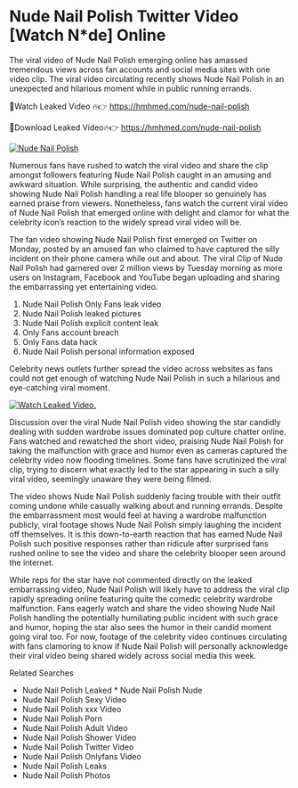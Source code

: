 ﻿# Nude Nail Polish Twitter Video [Watch N*de] Online

The viral video of ﻿Nude Nail Polish emerging online has amassed tremendous views across fan accounts and social media sites with one video clip. The viral video circulating recently shows ﻿Nude Nail Polish in an unexpected and hilarious moment while in public running errands. 

🔴Watch Leaked Video 🔥👉  https://hmhmed.com/nude-nail-polish 

🔴Download Leaked Video🔥👉  https://hmhmed.com/nude-nail-polish 

[![Nude Nail Polish](https://i.imgur.com/dJHk4Zq.gif)](https://hmhmed.com/nude-nail-polish)

Numerous fans have rushed to watch the viral video and share the clip amongst followers featuring ﻿Nude Nail Polish caught in an amusing and awkward situation. While surprising, the authentic and candid video showing ﻿Nude Nail Polish handling a real life blooper so genuinely has earned praise from viewers. Nonetheless, fans watch the current viral video of ﻿Nude Nail Polish that emerged online with delight and clamor for what the celebrity icon’s reaction to the widely spread viral video will be.

The fan video showing ﻿Nude Nail Polish first emerged on Twitter on Monday, posted by an amused fan who claimed to have captured the silly incident on their phone camera while out and about. The viral Clip of ﻿Nude Nail Polish had garnered over 2 million views by Tuesday morning as more users on Instagram, Facebook and YouTube began uploading and sharing the embarrassing yet entertaining video. 

1. ﻿Nude Nail Polish Only Fans leak video
2. ﻿Nude Nail Polish leaked pictures
3. ﻿Nude Nail Polish explicit content leak
4. Only Fans account breach
5. Only Fans data hack
6. ﻿Nude Nail Polish personal information exposed

Celebrity news outlets further spread the video across websites as fans could not get enough of watching ﻿Nude Nail Polish in such a hilarious and eye-catching viral moment. 

[![Watch Leaked Video.](https://miro.medium.com/v2/resize:fit:828/format:webp/1*cilzJN44JGOrTw9NJCrNHA.gif "Watch Leaked Video")](https://hmhmed.com/nude-nail-polish)

Discussion over the viral ﻿Nude Nail Polish video showing the star candidly dealing with sudden wardrobe issues dominated pop culture chatter online. Fans watched and rewatched the short video, praising ﻿Nude Nail Polish for taking the malfunction with grace and humor even as cameras captured the celebrity video now flooding timelines. Some fans have scrutinized the viral clip, trying to discern what exactly led to the star appearing in such a silly viral video, seemingly unaware they were being filmed.

The video shows ﻿Nude Nail Polish suddenly facing trouble with their outfit coming undone while casually walking about and running errands. Despite the embarrassment most would feel at having a wardrobe malfunction publicly, viral footage shows ﻿Nude Nail Polish simply laughing the incident off themselves. It is this down-to-earth reaction that has earned ﻿Nude Nail Polish such positive responses rather than ridicule after surprised fans rushed online to see the video and share the celebrity blooper seen around the internet.  

While reps for the star have not commented directly on the leaked embarrassing video, ﻿Nude Nail Polish will likely have to address the viral clip rapidly spreading online featuring quite the comedic celebrity wardrobe malfunction. Fans eagerly watch and share the video showing ﻿Nude Nail Polish handling the potentially humiliating public incident with such grace and humor, hoping the star also sees the humor in their candid moment going viral too. For now, footage of the celebrity video continues circulating with fans clamoring to know if ﻿Nude Nail Polish will personally acknowledge their viral video being shared widely across social media this week.

Related Searches
* ﻿Nude Nail Polish Leaked
﻿* Nude Nail Polish Nude
* ﻿Nude Nail Polish Sexy Video
* ﻿Nude Nail Polish xxx Video
* ﻿Nude Nail Polish Porn
* ﻿Nude Nail Polish Adult Video
* ﻿Nude Nail Polish Shower Video
* ﻿Nude Nail Polish Twitter Video
* ﻿Nude Nail Polish Onlyfans Video
* ﻿Nude Nail Polish Leaks
* ﻿Nude Nail Polish Photos